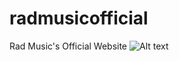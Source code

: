 # radmusicofficial
Rad Music's Official Website
![Alt text](http://www.github.com/radmusicofficial/shawnbaughcodes/RadMusic/radmusicscreenshot1.png "RadMusicOfficial1")
